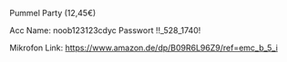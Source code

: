 Pummel Party (12,45€)

Acc
Name: noob123123cdyc
Passwort !!_528_1740!

Mikrofon
Link: https://www.amazon.de/dp/B09R6L96Z9/ref=emc_b_5_i
